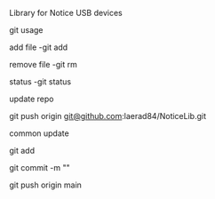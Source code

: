 Library for Notice USB devices



git usage

add file
-git add <filename>

remove file
-git rm <filename>

status
-git status

update repo

git push origin git@github.com:laerad84/NoticeLib.git

common update

git add <edited filename>

git commit -m ""

git push origin main